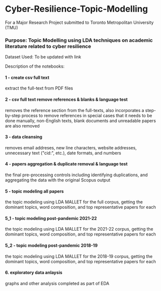 # Cyber-Resilience-Topic-Modelling
For a Major Research Project submitted to Toronto Metropolitan University (TMU)
### Purpose: Topic Modelling using LDA techniques on academic literature related to cyber resilience

Dataset Used:
To be updated with link

Description of the notebooks:

#### 1 - create csv full text

extract the full-text from PDF files

#### 2 - csv full text remove references & blanks & language test

removes the reference section from the full-texts, also incorporates a step-by-step process to remove references in special cases that it needs to be done manually, non-English texts, blank documents and unreadable papers are also removed

#### 3 - data cleansing

removes email addreses, new line characters, website addresses, unnecessary text ("cid:", etc.), date formats, and numbers 

#### 4 - papers aggregation & duplicate removal & language test

the final pre-processing controls including identifying duplications, and aggregating the data with the original Scopus output

#### 5 - topic modeling all papers

the topic modeling using LDA MALLET for the full corpus, getting the dominant topics, word composition, and top representative papers for each

#### 5_1 - topic modeling post-pandemic 2021-22

the topic modeling using LDA MALLET for the 2021-22 corpus, getting the dominant topics, word composition, and top representative papers for each

#### 5_2 - topic modeling post-pandemic 2018-19

the topic modeling using LDA MALLET for the 2018-19 corpus, getting the dominant topics, word composition, and top representative papers for each

#### 6. exploratory data anlaysis

graphs and other analysis completed as part of EDA
